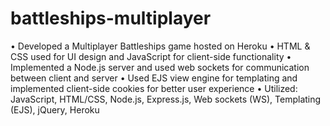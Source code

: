 # battleships-multiplayer
•	Developed a Multiplayer Battleships game hosted on Heroku
•	HTML & CSS used for UI design and JavaScript for client-side functionality 
•	Implemented a Node.js server and used web sockets for communication between client and server
•	Used EJS view engine for templating and implemented client-side cookies for better user experience
•	Utilized: JavaScript, HTML/CSS, Node.js, Express.js, Web sockets (WS), Templating (EJS), jQuery, Heroku
